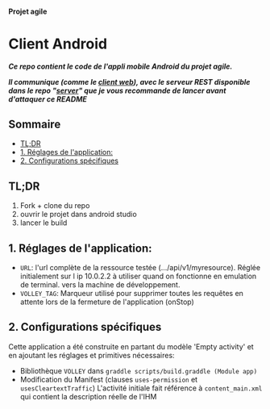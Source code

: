 #### Projet agile <!-- omit in toc -->
# Client Android <!-- omit in toc -->

***Ce repo contient le code de l'appli mobile Android du projet agile.***

***Il communique (comme le [client web](https://gitlab.com/univlille/defi-agile-iut/skeleton/client-web)), avec le serveur REST disponible dans le repo "[server](https://gitlab.com/univlille/defi-agile-iut/skeleton/server)" que je vous recommande de lancer avant d'attaquer ce README***

## Sommaire <!-- omit in toc -->
- [TL;DR](#tldr)
- [1. Réglages de l'application:](#1-réglages-de-lapplication)
- [2. Configurations spécifiques](#2-configurations-spécifiques)

## TL;DR
1. Fork + clone du repo
2. ouvrir le projet dans android studio
3. lancer le build

## 1. Réglages de l'application:
* ```URL```: l'url complète de la ressource testée (.../api/v1/myresource).
   Réglée initialement sur l ip 10.0.2.2 à utiliser quand on fonctionne en emulation de terminal. vers la machine de développement.
* ```VOLLEY_TAG```: Marqueur utilisé pour supprimer toutes les requêtes en attente lors de la fermeture de l'application (onStop)

## 2. Configurations spécifiques
Cette application a été construite en partant du modèle 'Empty activity' et en ajoutant les réglages et primitives nécessaires:
* Bibliothèque ```VOLLEY``` dans ```graddle scripts/build.graddle (Module app)```
* Modification du Manifest (clauses ```uses-permission``` et ```usesCleartextTraffic```)
L'activité initiale fait référence à ```content_main.xml``` qui contient la description réelle de l'IHM